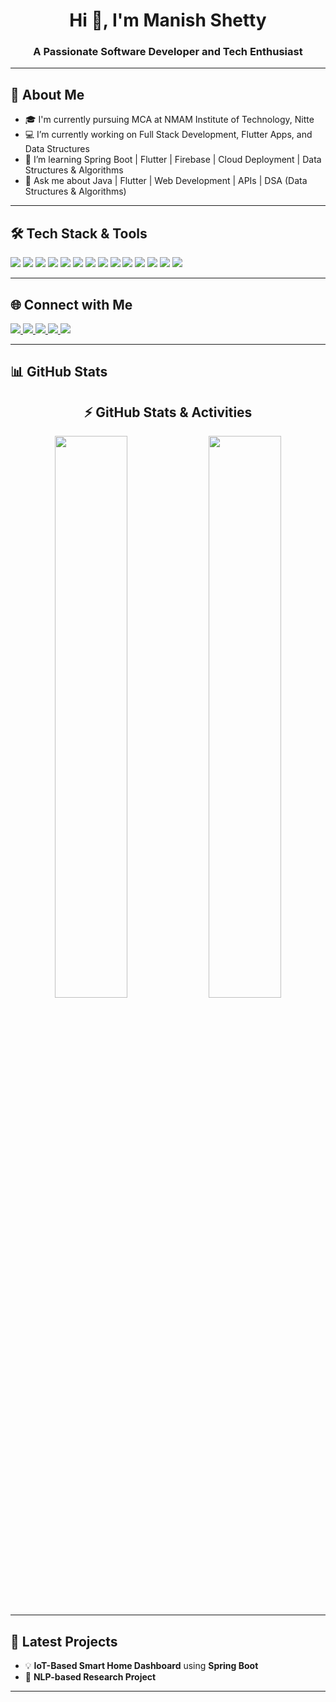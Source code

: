 <h1 align="center">Hi 👋, I'm Manish Shetty</h1>
<h3 align="center">A Passionate Software Developer and Tech Enthusiast</h3>

---

## 🚀 About Me

- 🎓 I'm currently pursuing MCA at NMAM Institute of Technology, Nitte
- 💻 I’m currently working on Full Stack Development, Flutter Apps, and Data Structures 
- 🌱 I’m learning Spring Boot | Flutter | Firebase | Cloud Deployment | Data Structures & Algorithms  
- 💬 Ask me about Java | Flutter | Web Development | APIs | DSA (Data Structures & Algorithms)

---

## 🛠️ Tech Stack & Tools

<p align="left">

<!-- Backend & Frontend -->
<img src="https://img.shields.io/badge/Java-ED8B00?style=for-the-badge&logo=java&logoColor=white"/>
<img src="https://img.shields.io/badge/Spring_Boot-6DB33F?style=for-the-badge&logo=spring-boot&logoColor=white"/>
<img src="https://img.shields.io/badge/Flutter-02569B?style=for-the-badge&logo=flutter&logoColor=white"/>
<img src="https://img.shields.io/badge/Dart-0175C2?style=for-the-badge&logo=dart&logoColor=white"/>
<img src="https://img.shields.io/badge/Python-3776AB?style=for-the-badge&logo=python&logoColor=white"/>
<img src="https://img.shields.io/badge/Flask-000000?style=for-the-badge&logo=flask&logoColor=white"/>

<!-- MERN Stack -->
<img src="https://img.shields.io/badge/MongoDB-47A248?style=for-the-badge&logo=mongodb&logoColor=white"/>
<img src="https://img.shields.io/badge/Express.js-000000?style=for-the-badge&logo=express&logoColor=white"/>
<img src="https://img.shields.io/badge/React-20232A?style=for-the-badge&logo=react&logoColor=61DAFB"/>
<img src="https://img.shields.io/badge/Node.js-339933?style=for-the-badge&logo=nodedotjs&logoColor=white"/>

<!-- Tools & Other Tech -->
<img src="https://img.shields.io/badge/Firebase-FFCA28?style=for-the-badge&logo=firebase&logoColor=black"/>
<img src="https://img.shields.io/badge/MySQL-4479A1?style=for-the-badge&logo=mysql&logoColor=white"/>
<img src="https://img.shields.io/badge/Linux-FCC624?style=for-the-badge&logo=linux&logoColor=black"/>
<img src="https://img.shields.io/badge/Git-F05032?style=for-the-badge&logo=git&logoColor=white"/>

</p>


---

## 🌐 Connect with Me

<p align="left">
  <!-- LinkedIn -->
  <a href="https://www.linkedin.com/in/manish-shetty101">
    <img src="https://img.shields.io/badge/LinkedIn-0077B5?style=for-the-badge&logo=linkedin&logoColor=white"/>
  </a>

  <!-- Gmail -->
  <a href="mailto:manishshet2@gmail.com">
    <img src="https://img.shields.io/badge/Gmail-D14836?style=for-the-badge&logo=gmail&logoColor=white"/>
  </a>

  <!-- LeetCode -->
  <a href="https://leetcode.com/your-username/">
    <img src="https://img.shields.io/badge/LeetCode-000000?style=for-the-badge&logo=LeetCode&logoColor=#FFA116"/>
  </a>

  <!-- GeeksforGeeks -->
  <a href="https://auth.geeksforgeeks.org/user/your-username">
    <img src="https://img.shields.io/badge/GeeksforGeeks-0F9D58?style=for-the-badge&logo=GeeksforGeeks&logoColor=white"/>
  </a>

  <!-- CodeChef -->
  <a href="https://www.codechef.com/users/your-username">
    <img src="https://img.shields.io/badge/CodeChef-5B4638?style=for-the-badge&logo=codechef&logoColor=white"/>
  </a>
</p>


---

## 📊 GitHub Stats

<h2 align="center">⚡ GitHub Stats & Activities</h2>

<p align="center">

<!-- Commit Status / Contribution Stats -->
<img src="https://github-readme-stats.vercel.app/api?username=MANISH-Shetty-Repos&show_icons=true&theme=tokyonight&hide_border=true&border_radius=12&count_private=true" width="48%"/>

<!-- Language Usage Stats (Shows Percentage Used) -->
<img src="https://github-readme-stats.vercel.app/api/top-langs/?username=MANISH-Shetty-Repos&layout=compact&theme=tokyonight&hide_border=true&border_radius=12&langs_count=8" width="48%"/>

</p>


---

## 📝 Latest Projects

- 💡 **IoT-Based Smart Home Dashboard** using **Spring Boot**
- 🔐 **NLP-based Research Project**

---

